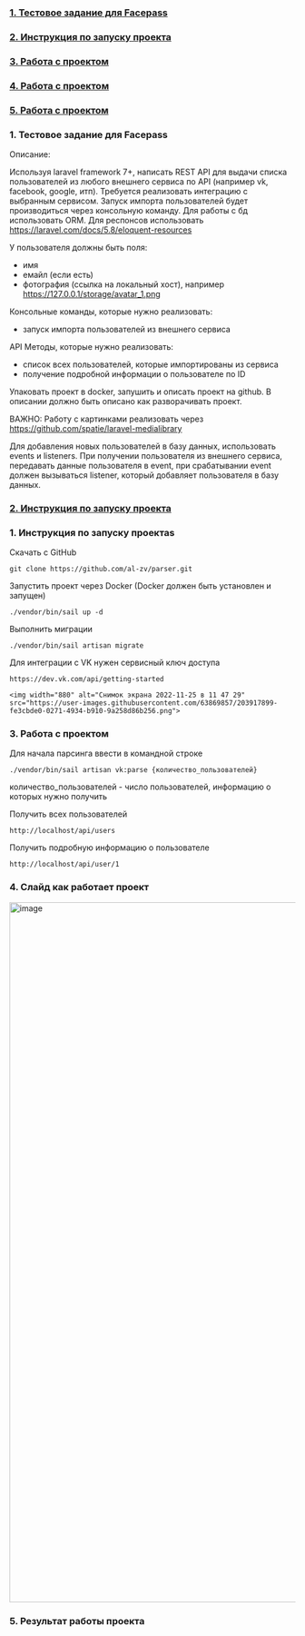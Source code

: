 ### [1. Тестовое задание для Facepass](#1)
### [2. Инструкция по запуску проекта](#2)
### [3. Работа с проектом](#3)
### [4. Работа с проектом](#4)
### [5. Работа с проектом](#5)

### <a name="1">1. Тестовое задание для Facepass</a>

Описание:

Используя laravel framework 7+, написать REST API для выдачи списка пользователей из любого внешнего сервиса по API (например vk, facebook, google, итп). Требуется реализовать интеграцию с выбранным сервисом. Запуск импорта пользователей будет производиться через консольную команду. Для работы с бд использовать ORM.  Для респонсов использовать https://laravel.com/docs/5.8/eloquent-resources

У пользователя должны быть поля:
-	имя
-	емайл (если есть)
-	фотография (ссылка на локальный хост), например https://127.0.0.1/storage/avatar_1.png

Консольные команды, которые нужно реализовать:
-	запуск импорта пользователей из внешнего сервиса

API Методы, которые нужно реализовать:
-	список всех пользователей, которые импортированы из сервиса
-	получение подробной информации о пользователе по ID

Упаковать проект в docker, запушить и описать проект на github. В описании должно быть описано как разворачивать проект.

ВАЖНО: Работу с картинками реализовать через https://github.com/spatie/laravel-medialibrary 

Для добавления новых пользователей в базу данных, использовать events и listeners. При получении пользователя из внешнего сервиса, передавать данные пользователя в event, при срабатывании event должен вызываться listener, который добавляет пользователя в базу данных. 

### [2. Инструкция по запуску проекта](#2)

### <a name="1">1. Инструкция по запуску проектаs</a>

Скачать с GitHub

    git clone https://github.com/al-zv/parser.git
    
Запустить проект через Docker (Docker должен быть установлен и запущен)

    ./vendor/bin/sail up -d

Выполнить миграции

    ./vendor/bin/sail artisan migrate
    
Для интеграции с VK нужен сервисный ключ доступа

    https://dev.vk.com/api/getting-started
    
    <img width="880" alt="Снимок экрана 2022-11-25 в 11 47 29" src="https://user-images.githubusercontent.com/63869857/203917899-fe3cbde0-0271-4934-b910-9a258d86b256.png">

### <a name="3">3. Работа с проектом</a> 

Для начала парсинга ввести в командной строке

    ./vendor/bin/sail artisan vk:parse {количество_пользователей}
    
количество_пользователей - число пользователей, информацию о которых нужно получить

Получить всех пользователей

    http://localhost/api/users
    
Получить подробную информацию о пользователе
    
    http://localhost/api/user/1

### <a name="4">4. Слайд как работает проект</a> 

<img width="1233" alt="image" src="https://user-images.githubusercontent.com/63869857/203922447-3ba9017c-1020-4e6c-8e32-7a7398b5b342.png">

### <a name="5">5. Результат работы проекта</a> 

